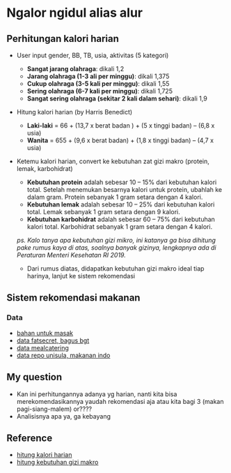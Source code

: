 # Ngalor ngidul alias alur

## Perhitungan kalori harian
* User input gender, BB, TB, usia, aktivitas (5 kategori)
  - **Sangat jarang olahraga**: dikali 1,2
  - **Jarang olahraga (1-3 ali per minggu)**: dikali 1,375
  - **Cukup olahraga (3-5 kali per minggu)**: dikali 1,55
  - **Sering olahraga (6-7 kali per minggu)**: dikali 1,725
  - **Sangat sering olahraga (sekitar 2 kali dalam sehari)**: dikali 1,9
* Hitung kalori harian (by Harris Benedict)
  - **Laki-laki** = 66 + (13,7 x berat badan ) + (5 x tinggi badan) – (6,8 x usia)
  - **Wanita** = 655 + (9,6 x berat badan) + (1,8 x tinggi badan) – (4,7 x usia)
* Ketemu kalori harian, convert ke kebutuhan zat gizi makro (protein, lemak, karbohidrat)
  - **Kebutuhan protein** adalah sebesar 10 – 15% dari kebutuhan kalori total. Setelah menemukan besarnya kalori untuk protein, ubahlah ke dalam gram. Protein sebanyak 1 gram setara dengan 4 kalori.
  - **Kebutuhan lemak** adalah sebesar 10 – 25% dari kebutuhan kalori total. Lemak sebanyak 1 gram setara dengan 9 kalori.
  - **Kebutuhan karbohidrat** adalah sebesar 60 – 75% dari kebutuhan kalori total. Karbohidrat sebanyak 1 gram setara dengan 4 kalori.

  *ps. Kalo tanya apa kebutuhan gizi mikro, ini katanya ga bisa dihitung pake rumus kaya di atas, soalnya banyak gizinya, lengkapnya ada di Peraturan Menteri Kesehatan RI 2019.*

  - Dari rumus diatas, didapatkan kebutuhan gizi makro ideal tiap harinya, lanjut ke sistem rekomendasi

## Sistem rekomendasi makanan
### Data
* [bahan untuk masak](https://www.honestdocs.id/tabel-kalori-makanan-dan-minuman)
* [data fatsecret, bagus bgt](https://www.fatsecret.co.id/kalori-gizi/)
* [data mealcatering](https://www.mymealcatering.com/kesehatan/tabel-kalori-makanan-dan-minuman.html)
* [data repo unisula, makanan indo](https://repository.unissula.ac.id/18072/8/Lampiran.pdf)

## My question
* Kan ini perhitungannya adanya yg harian, nanti kita bisa merekomendasikannya yaudah rekomendasi aja atau kita bagi 3 (makan pagi-siang-malem) or????
* Analisisnya apa ya, ga kebayang

## Reference
* [hitung kalori harian](https://www.mymealcatering.com/kesehatan/cara-menghitung-akg-yang-benar.html)
* [hitung kebutuhan gizi makro](https://hellosehat.com/nutrisi/pengertian-akg/)


